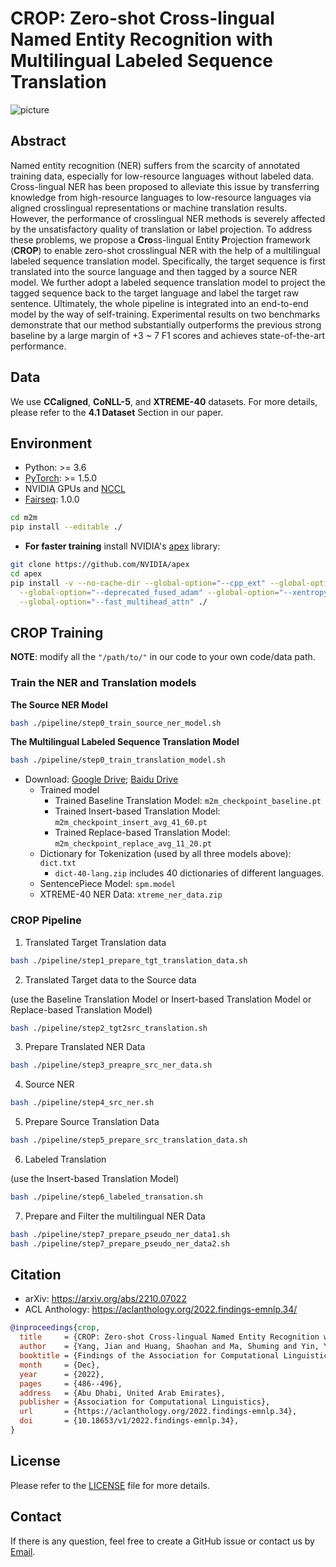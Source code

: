 # CROP: Zero-shot Cross-lingual Named Entity Recognition with Multilingual Labeled Sequence Translation

![picture](https://www.yuweiyin.com/files/img/2022-12-09-EMNLP-CROP.png)

## Abstract

Named entity recognition (NER) suffers from
the scarcity of annotated training data, especially
for low-resource languages without
labeled data. Cross-lingual NER has been
proposed to alleviate this issue by transferring
knowledge from high-resource languages
to low-resource languages via aligned crosslingual
representations or machine translation
results. However, the performance of crosslingual
NER methods is severely affected by
the unsatisfactory quality of translation or label
projection. To address these problems,
we propose a **Cro**ss-lingual Entity **P**rojection
framework (**CROP**) to enable zero-shot crosslingual
NER with the help of a multilingual labeled
sequence translation model. Specifically,
the target sequence is first translated into the
source language and then tagged by a source
NER model. We further adopt a labeled sequence
translation model to project the tagged
sequence back to the target language and label
the target raw sentence. Ultimately, the whole
pipeline is integrated into an end-to-end model
by the way of self-training. Experimental results
on two benchmarks demonstrate that our
method substantially outperforms the previous
strong baseline by a large margin of +3 ~ 7
F1 scores and achieves state-of-the-art performance.


## Data

We use **CCaligned**, **CoNLL-5**, and **XTREME-40** datasets.
For more details, please refer to the **4.1 Dataset** Section in our paper.


## Environment

* Python: >= 3.6
* [PyTorch](http://pytorch.org/): >= 1.5.0
* NVIDIA GPUs and [NCCL](https://github.com/NVIDIA/nccl)
* [Fairseq](https://github.com/pytorch/fairseq): 1.0.0

```bash
cd m2m
pip install --editable ./
```

* **For faster training** install NVIDIA's [apex](https://github.com/NVIDIA/apex) library:

```bash
git clone https://github.com/NVIDIA/apex
cd apex
pip install -v --no-cache-dir --global-option="--cpp_ext" --global-option="--cuda_ext" \
  --global-option="--deprecated_fused_adam" --global-option="--xentropy" \
  --global-option="--fast_multihead_attn" ./
```

## CROP Training

**NOTE**: modify all the `"/path/to/"` in our code to your own code/data path.

### Train the NER and Translation models

**The Source NER Model**

```bash
bash ./pipeline/step0_train_source_ner_model.sh
```

**The Multilingual Labeled Sequence Translation Model**

```bash
bash ./pipeline/step0_train_translation_model.sh
```

* Download: [Google Drive](https://drive.google.com/drive/folders/1dfrgOmMIrmphbYQkfyH5K_iOOtqC9k8Q?usp=sharing); [Baidu Drive](https://pan.baidu.com/s/1YQjJEIVevEHXk-wpxcA8wg?pwd=jp4b)
  * Trained model
    * Trained Baseline Translation Model: `m2m_checkpoint_baseline.pt`
    * Trained Insert-based Translation Model: `m2m_checkpoint_insert_avg_41_60.pt`
    * Trained Replace-based Translation Model: `m2m_checkpoint_replace_avg_11_20.pt`
  * Dictionary for Tokenization (used by all three models above): `dict.txt`
    * `dict-40-lang.zip` includes 40 dictionaries of different languages.
  * SentencePiece Model: `spm.model`
  * XTREME-40 NER Data: `xtreme_ner_data.zip`

### CROP Pipeline

1. Translated Target Translation data

```bash
bash ./pipeline/step1_prepare_tgt_translation_data.sh
```

2. Translated Target data to the Source data

(use the Baseline Translation Model or Insert-based Translation Model or Replace-based Translation Model)

```bash
bash ./pipeline/step2_tgt2src_translation.sh
```

3. Prepare Translated NER Data

```bash
bash ./pipeline/step3_preapre_src_ner_data.sh
```

4. Source NER

```bash
bash ./pipeline/step4_src_ner.sh
```

5. Prepare Source Translation Data

```bash
bash ./pipeline/step5_prepare_src_translation_data.sh
```

6. Labeled Translation

(use the Insert-based Translation Model)

```bash
bash ./pipeline/step6_labeled_transation.sh
```

7. Prepare and Filter the multilingual NER Data

```bash
bash ./pipeline/step7_prepare_pseudo_ner_data1.sh
bash ./pipeline/step7_prepare_pseudo_ner_data2.sh
```


## Citation

* arXiv: https://arxiv.org/abs/2210.07022
* ACL Anthology: https://aclanthology.org/2022.findings-emnlp.34/

```bibtex
@inproceedings{crop,
  title     = {CROP: Zero-shot Cross-lingual Named Entity Recognition with Multilingual Labeled Sequence Translation},
  author    = {Yang, Jian and Huang, Shaohan and Ma, Shuming and Yin, Yuwei and Dong, Li and Zhang, Dongdong and Guo, Hongcheng and Li, Zhoujun and Wei, Furu},
  booktitle = {Findings of the Association for Computational Linguistics: EMNLP 2022},
  month     = {Dec},
  year      = {2022},
  pages     = {486--496},
  address   = {Abu Dhabi, United Arab Emirates},
  publisher = {Association for Computational Linguistics},
  url       = {https://aclanthology.org/2022.findings-emnlp.34},
  doi       = {10.18653/v1/2022.findings-emnlp.34},
}
```

## License

Please refer to the [LICENSE](./LICENSE) file for more details.


## Contact

If there is any question, feel free to create a GitHub issue or contact us by [Email](mailto:seckexyin@gmail.com).
